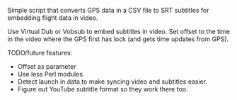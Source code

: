 Simple script that converts GPS data in a CSV file to SRT subtitles for embedding flight data in video.

Use Virtual Dub or Vobsub to embed subtitles in video. Set offset to the time in the video where the GPS first has lock (and gets time updates from GPS).

TODO/future features:
* Offset as parameter
* Use less Perl modules
* Detect launch in data to make syncing video and subtitles easier. 
* Figure out YouTube subtitle format so they work there too.
